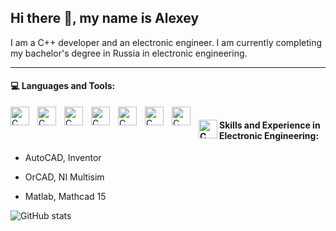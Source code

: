 ## Hi there 👋, my name is Alexey
I am a C++ developer and an electronic engineer. I am currently completing my bachelor's degree in Russia in electronic engineering.

---
#### 💻 Languages and Tools:

<img align="left" alt="C" width="30px" style="padding-right:10px;"  src="https://cdn.jsdelivr.net/gh/devicons/devicon/icons/c/c-original.svg" /> <img align="left" alt="C" width="30px" style="padding-right:10px;" src="https://cdn.jsdelivr.net/gh/devicons/devicon/icons/cplusplus/cplusplus-original.svg" /> <img align="left" alt="C" width="30px" style="padding-right:10px;"  src="https://cdn.jsdelivr.net/gh/devicons/devicon/icons/python/python-original.svg" /> <img align="left" alt="C" width="30px" style="padding-right:10px;"  src="https://cdn.jsdelivr.net/gh/devicons/devicon/icons/git/git-original.svg" /> <img  align="left" alt="C" width="30px" style="padding-right:10px;" src="https://cdn.jsdelivr.net/gh/devicons/devicon/icons/cmake/cmake-original.svg" /> <img  align="left" alt="C" width="30px" style="padding-right:10px;" src="https://cdn.jsdelivr.net/gh/devicons/devicon/icons/vim/vim-original.svg" /> <img  align="left" alt="C" width="30px" style="padding-right:10px;" src="https://cdn.jsdelivr.net/gh/devicons/devicon/icons/linux/linux-original.svg" />
#

####  <img align="left" alt="C" width="30px" src="https://cdn.jsdelivr.net/gh/devicons/devicon/icons/embeddedc/embeddedc-original.svg" /> Skills and Experience in Electronic Engineering:

- AutoCAD, Inventor

- OrCAD, NI Multisim

- Matlab, Mathcad 15

  

![GitHub stats](https://github-readme-stats.vercel.app/api?username=a-int&show_icons=true&theme=chartreuse-dark)  
